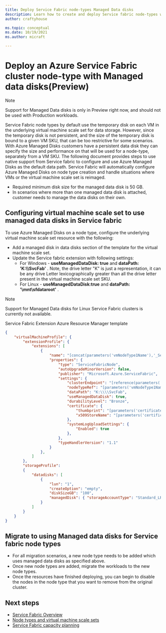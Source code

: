 ```yaml
---
title: Deploy Service Fabric node-types Managed Data disks
description: Learn how to create and deploy Service fabric node-types with attached Managed data disks
author: craftyhouse

ms.topic: conceptual
ms.date: 10/19/2021
ms.author: micraft

---
```


# Deploy an Azure Service Fabric cluster node-type with Managed data disks(Preview)

>[!NOTE]
> Support for Managed Data disks is only in Preview right now, and should not be used with Production workloads.


Service Fabric node types by default use the temporary disk on each VM in the underlying virtual machine scale set for data storage. However, since the temporary disk is not persistent, and the size of the temporary disk is bound to a given VM SKU, that can be too restrictive for some scenarios. With Azure Managed Disks customers have a persistent data disk they can specify the size and performance on that will be used for a node-type, separately from a VM SKU. The following document provides steps to use native support from Service fabric to configure and use Azure Managed Disks as the default data path. Service Fabric will automatically configure Azure Managed Disks on node type creation and handle situations where VMs or the virtual machine scale set is reimaged.

* Required minimum disk size for the managed data disk is 50 GB.
* In scenarios where more than one managed data disk is attached, customer needs to manage the data disks on their own.

## Configuring virtual machine scale set to use managed data disks in Service fabric
To use Azure Managed Disks on a node type, configure the underlying virtual machine scale set resource with the following:

* Add a managed disk in data disks section of the template for the virtual machine scale set. 
* Update the Service fabric extension with following settings: 
    * For Windows - **useManagedDataDisk: true** and **dataPath: 'K:\\\\SvcFab'** .  Note, the drive letter "K" is just a representation, it can be any drive Letter lexicographically greater than all the drive letter present in the virtual machine scale set SKU.
    * For Linux - **useManagedDataDisk:true** and **dataPath: '\mnt\sfdataroot'** .

>[!NOTE]
> Support for Managed Data disks for Linux Service Fabric clusters is currently not available.

Service Fabric Extension Azure Resource Manager template
```json
{
    "virtualMachineProfile": {
        "extensionProfile": {
            "extensions": [
                {
                    "name": "[concat(parameters('vmNodeType1Name'),'_ServiceFabricNode')]",
                    "properties": {
                        "type": "ServiceFabricNode",
                        "autoUpgradeMinorVersion": false,
                        "publisher": "Microsoft.Azure.ServiceFabric",
                        "settings": {
                            "clusterEndpoint": "[reference(parameters('clusterName')).clusterEndpoint]",
                            "nodeTypeRef": "[parameters('vmNodeType1Name')]",
                            "dataPath": "K:\\\\SvcFab",
                            "useManagedDataDisk": true,
                            "durabilityLevel": "Bronze",
                            "certificate": {
                                "thumbprint": "[parameters('certificateThumbprint')]",
                                "x509StoreName": "[parameters('certificateStoreValue')]"
                            },
                            "systemLogUploadSettings": {
                                "Enabled": true
                            },
                        },
                        "typeHandlerVersion": "1.1"
                    }
                },
            ]
        },
        "storageProfile": 
        {
            "datadisks": [
                {
                    "lun": "1",
                    "createOption": "empty",
                    "diskSizeGB": "100",
                    "managedDisk": { "storageAccountType": "Standard_LRS" }
                }
            ]
        }
    }
}
```

## Migrate to using Managed data disks for Service fabric node types
* For all migration scenarios, a new node type needs to be added which uses managed data disks as specified above.
* Once new node types are added, migrate the workloads to the new node types.
* Once the resources have finished deploying, you can begin to disable the nodes in the node type that you want to remove from the original cluster.

## Next steps 
* [Service Fabric Overview](service-fabric-reliable-services-introduction.md)
* [Node types and virtual machine scale sets](service-fabric-cluster-nodetypes.md)
* [Service Fabric capacity planning](service-fabric-best-practices-capacity-scaling.md)
